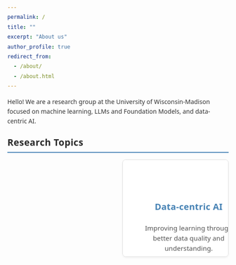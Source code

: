 ```yaml
---
permalink: /
title: ""
excerpt: "About us"
author_profile: true
redirect_from:
  - /about/
  - /about.html
---
```


<div style="margin-bottom: 15px;">
  <p>Hello! We are a research group at the University of Wisconsin-Madison focused on machine learning, LLMs and Foundation Models, and data-centric AI.</p>
</div>

<h2 style="margin-top: 20px; margin-bottom: 15px; border-bottom: 2px solid #4682B4; padding-bottom: 5px; font-weight: 700; letter-spacing: 0.5px;">Research Topics</h2>

<div class="research-topics-grid">
  <!-- Card 1: Data-centric AI -->
  <a href="https://sprocketlab.github.io/publications/" class="research-topic-link">
    <div class="research-topic-card">
      <!-- This is the text content that shows by default -->
      <div class="card-text-content">
        <h3>Data-centric AI</h3>
        <p>Improving learning through better data quality and understanding.</p>
        <div class="click-indicator">
          <span>View Research</span>
          <svg xmlns="http://www.w3.org/2000/svg" width="16" height="16" viewBox="0 0 24 24" fill="none" stroke="currentColor" stroke-width="2" stroke-linecap="round" stroke-linejoin="round"><line x1="5" y1="12" x2="19" y2="12"></line><polyline points="12 5 19 12 12 19"></polyline></svg>
        </div>
      </div>
      
      <!-- This is the image content that shows on hover -->
      <div class="card-image-content">
        <div class="research-topic-image">
          <img src="/images/research_illustration/datacentric.png" alt="Data-centric AI" onerror="this.src='/images/research_illustration/datacentric.png'">
        </div>
        <h3>Data-centric AI</h3>
      </div>
    </div>
  </a>
  
  <!-- Card 2: Data- and Compute-Efficient Learning -->
  <a href="https://sprocketlab.github.io/publications/" class="research-topic-link">
    <div class="research-topic-card">
      <!-- This is the text content that shows by default -->
      <div class="card-text-content">
        <h3>Data- and Compute-Efficient Learning</h3>
        <p>Building models that require less data and computational resources.</p>
        <div class="click-indicator">
          <span>View Research</span>
          <svg xmlns="http://www.w3.org/2000/svg" width="16" height="16" viewBox="0 0 24 24" fill="none" stroke="currentColor" stroke-width="2" stroke-linecap="round" stroke-linejoin="round"><line x1="5" y1="12" x2="19" y2="12"></line><polyline points="12 5 19 12 12 19"></polyline></svg>
        </div>
      </div>
      
      <!-- This is the image content that shows on hover -->
      <div class="card-image-content">
        <div class="research-topic-image">
          <img src="/images/research_illustration/efficient-learning.png" alt="Data- and Compute-Efficient Learning" onerror="this.src='/images/research_illustration/efficient-learning.png'">
        </div>
        <h3>Data- and Compute-Efficient Learning</h3>
      </div>
    </div>
  </a>

  <!-- Card 3: Foundation Models -->
  <a href="https://sprocketlab.github.io/publications/" class="research-topic-link">
    <div class="research-topic-card">
      <!-- This is the text content that shows by default -->
      <div class="card-text-content">
        <h3>Foundation Models</h3>
        <p>Foundation models and their applications to scientific problems.</p>
        <div class="click-indicator">
          <span>View Research</span>
          <svg xmlns="http://www.w3.org/2000/svg" width="16" height="16" viewBox="0 0 24 24" fill="none" stroke="currentColor" stroke-width="2" stroke-linecap="round" stroke-linejoin="round"><line x1="5" y1="12" x2="19" y2="12"></line><polyline points="12 5 19 12 12 19"></polyline></svg>
        </div>
      </div>
      
      <!-- This is the image content that shows on hover -->
      <div class="card-image-content">
        <div class="research-topic-image">
          <img src="/images/research_illustration/foundation-models.png" alt="Foundation Models" onerror="this.src='/images/research_illustration/foundation-models.png'">
        </div>
        <h3>Foundation Models</h3>
      </div>
    </div>
  </a>
  
  <!-- Card 4: Weak Supervision -->
  <a href="https://sprocketlab.github.io/publications/" class="research-topic-link">
    <div class="research-topic-card">
      <!-- This is the text content that shows by default -->
      <div class="card-text-content">
        <h3>Weak Supervision</h3>
        <p>Learning with limited or noisy supervision.</p>
        <div class="click-indicator">
          <span>View Research</span>
          <svg xmlns="http://www.w3.org/2000/svg" width="16" height="16" viewBox="0 0 24 24" fill="none" stroke="currentColor" stroke-width="2" stroke-linecap="round" stroke-linejoin="round"><line x1="5" y1="12" x2="19" y2="12"></line><polyline points="12 5 19 12 12 19"></polyline></svg>
        </div>
      </div>
      
      <!-- This is the image content that shows on hover -->
      <div class="card-image-content">
        <div class="research-topic-image">
          <img src="/images/research_illustration/weak-supervision.png" alt="Weak Supervision" onerror="this.src='/images/research_illustration/weak-supervision.png'">
        </div>
        <h3>Weak Supervision</h3>
      </div>
    </div>
  </a>
</div>

<h2 style="margin-top: 20px; margin-bottom: 15px; border-bottom: 2px solid #4682B4; padding-bottom: 5px; font-weight: 700; letter-spacing: 0.5px;">News</h2>

<div style="margin-bottom: 15px; background-color: #f8f9fa; padding: 15px; border-radius: 5px;">
  <h3 style="color: #4682B4; margin-bottom: 8px; font-size: 1.2em; margin-top: 0; font-weight: 600;">February 2025</h3>
  <p style="font-weight: 600; margin-bottom: 5px;">New papers accepted to start the year!</p>
  <ul style="padding-left: 20px; margin-top: 5px; margin-bottom: 0;">
    <li style="margin-bottom: 5px;">ICLR 2025: Changho and John explain how <a href="https://arxiv.org/pdf/2412.03881?" target="_blank">weak-to-strong generalization works</a>—and how to do more of it!</li>
    <li style="margin-bottom: 5px;">NAACL 2025: Jane, Dyah, and Changho introduced an ultra-efficient way to personalize language models.</li>
  </ul>
</div>

<div style="margin-bottom: 15px; background-color: #f8f9fa; padding: 15px; border-radius: 5px;">
  <h3 style="color: #4682B4; margin-bottom: 8px; font-size: 1.2em; margin-top: 0; font-weight: 600;">December 2024</h3>
  <p style="font-weight: 600; margin-bottom: 5px;">Four new papers accepted at NeurIPS 2024!</p>
  <ul style="padding-left: 20px; margin-top: 5px; margin-bottom: 0;">
    <li style="margin-bottom: 5px;">Brian, Cathy, and Vaishnavi show how to get rid of the LLM in LLM-based annotation. How? <a href="https://arxiv.org/pdf/2407.11004" target="_blank">Distill LLMs into programs</a> (spotlight)!</li>
    <li style="margin-bottom: 5px;">Harit gets a huge boost in auto-labeling by <a href="https://arxiv.org/pdf/2404.16188" target="_blank">learning confidence functions</a>.</li>
    <li style="margin-bottom: 5px;">Changho, Jitian, and Sonia show how to <a href="https://arxiv.org/pdf/2404.08461" target="_blank">adjust zero-shot model predictions quickly and easily</a></li>
    <li style="margin-bottom: 0;">Chris and Jack introduce a new benchmark showcasing <a href="https://arxiv.org/pdf/2501.07727" target="_blank">how valuable weak supervision can be</a></li>
  </ul>
</div>

<h2 style="margin-top: 20px; margin-bottom: 15px; border-bottom: 2px solid #4682B4; padding-bottom: 5px; font-weight: 700; letter-spacing: 0.5px;">How to Join</h2>

<p>Interested in joining our lab as a UW-Madison undergraduate? Please complete our <a href="https://forms.gle/8dxCSvtiBYdB3EGDA" style="font-weight: bold; color: #4682B4;">application form</a>. We'll contact promising candidates directly when opportunities align with your background and interests.</p>

<style>
/* Improved typography for the entire page */
body {
  font-family: system-ui, -apple-system, BlinkMacSystemFont, "Segoe UI", Roboto, Helvetica, Arial, sans-serif;
  line-height: 1.6;
  color: #333;
}

p {
  margin-bottom: 1.2em;
  line-height: 1.6;
}

h2 {
  font-family: system-ui, -apple-system, BlinkMacSystemFont, "Segoe UI", Roboto, Helvetica, Arial, sans-serif;
  font-weight: 700;
  color: #2a2a2a;
}

h3 {
  font-family: system-ui, -apple-system, BlinkMacSystemFont, "Segoe UI", Roboto, Helvetica, Arial, sans-serif;
  font-weight: 600;
  color: #333;
}

/* Grid layout */
.research-topics-grid {
  display: grid;
  grid-template-columns: repeat(2, 1fr);
  gap: 20px;
  margin: 15px 0;
}

/* Styling for the entire clickable card */
.research-topic-link {
  text-decoration: none;
  color: inherit;
  display: block;
  cursor: pointer;
}

/* Card styling */
.research-topic-card {
  border: 1px solid #ddd;
  border-radius: 8px;
  overflow: hidden;
  transition: all 0.3s ease;
  position: relative;
  height: 220px;
  box-shadow: 0 2px 4px rgba(0,0,0,0.05);
  cursor: pointer;
}

/* Enhanced hover effects */
.research-topic-card:hover {
  transform: translateY(-5px);
  box-shadow: 0 8px 16px rgba(0,0,0,0.1);
  border-color: #bbb;
}

/* TEXT CONTENT - visible by default */
.card-text-content {
  position: absolute;
  top: 0;
  left: 0;
  width: 100%;
  height: 100%;
  display: flex;
  flex-direction: column;
  justify-content: center;
  align-items: center;
  padding: 30px;
  background: white;
  transition: all 0.3s ease;
  z-index: 2;
  text-align: center;
}

.card-text-content h3 {
  margin-bottom: 16px;
  font-weight: 600;
  letter-spacing: 0.3px;
  font-size: 1.25rem;
  color: #4682B4;
}

.card-text-content p {
  margin: 5px 0;
  color: #555;
  line-height: 1.5;
  font-size: 0.95rem;
}

/* Click indicator styling */
.click-indicator {
  position: absolute;
  bottom: 15px;
  right: 15px;
  background-color: rgba(255, 255, 255, 0.9);
  border-radius: 20px;
  padding: 5px 12px;
  display: flex;
  align-items: center;
  font-size: 0.8rem;
  color: #555;
  opacity: 0;
  transform: translateY(5px);
  transition: all 0.3s ease;
  border: 1px solid #eee;
}

.click-indicator svg {
  margin-left: 5px;
}

/* Show indicator on hover */
.research-topic-card:hover .click-indicator {
  opacity: 1;
  transform: translateY(0);
}

/* IMAGE CONTENT - hidden by default, shown on hover */
.card-image-content {
  position: absolute;
  top: 0;
  left: 0;
  width: 100%;
  height: 100%;
  opacity: 0;
  transition: all 0.3s ease;
  z-index: 1;
}

/* The hover effect to swap visibility */
.research-topic-card:hover .card-text-content {
  opacity: 0;
}

.research-topic-card:hover .card-image-content {
  opacity: 1;
}

/* Image styling */
.research-topic-image {
  height: 170px;
  overflow: hidden;
}

.research-topic-image img {
  width: 100%;
  height: 100%;
  object-fit: contain;
  object-position: center;
}

/* Title styling on the image card */
.card-image-content h3 {
  padding: 12px;
  margin: 0;
  text-align: center;
  background: white;
  font-weight: 600;
  letter-spacing: 0.3px;
  color: #4682B4;
}

/* Add a subtle indicator on the image view too */
.card-image-content::after {
  content: "Click to explore";
  position: absolute;
  bottom: 50px;
  right: 15px;
  background-color: rgba(255, 255, 255, 0.9);
  border-radius: 20px;
  padding: 5px 12px;
  font-size: 0.8rem;
  color: #555;
  border: 1px solid #eee;
}

/* Enhanced link styling throughout the page */
a {
  color: #4682B4;
  text-decoration: none;
  transition: all 0.2s ease;
}

a:hover {
  color: #2a5a8a;
}

/* Responsive adjustments */
@media (max-width: 900px) {
  .research-topics-grid {
    grid-template-columns: repeat(2, 1fr);
  }
}

@media (max-width: 600px) {
  .research-topics-grid {
    grid-template-columns: 1fr;
  }
  
  .research-topic-card {
    height: 200px;
  }
}
</style>